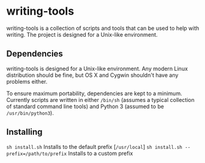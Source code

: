 # writing-tools
writing-tools is a collection of scripts and tools that can be used to help
with writing.  The project is designed for a Unix-like environment.

## Dependencies
writing-tools is designed for a Unix-like environment.  Any modern Linux
distribution should be fine, but OS X and Cygwin shouldn't have any problems
either.

To ensure maximum portability, dependencies are kept to a minimum.  Currently
scripts are written in either `/bin/sh` (assumes a typical collection of standard
command line tools) and Python 3 (assumed to be `/usr/bin/python3`).

## Installing
`sh install.sh` Installs to the default prefix [`/usr/local`]
`sh install.sh --prefix=/path/to/prefix` Installs to a custom prefix
